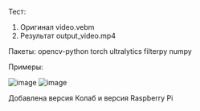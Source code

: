 Тест:
1. Оригинал video.vebm
2. Результат output_video.mp4

Пакеты: 
opencv-python torch ultralytics filterpy numpy

Примеры:

![image](https://github.com/user-attachments/assets/f8d864b9-1ebb-40de-89f8-425655e7c8b5)
![image](https://github.com/user-attachments/assets/02d47feb-4b50-437f-b61b-21655a841d86)

Добавлена версия Колаб и версия Raspberry Pi



